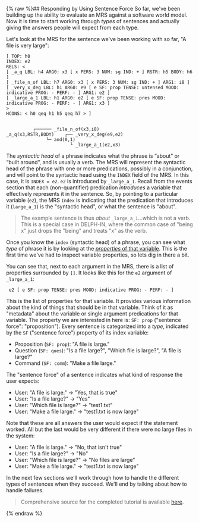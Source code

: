 {% raw %}## Responding by Using Sentence Force
So far, we've been building up the ability to evaluate an MRS against a software world model. Now it is time to start working through *types* of sentences and actually giving the answers people will expect from each type.

Let's look at the MRS for the sentence we've been working with so far, "A file is very large":
```
[ TOP: h0
INDEX: e2
RELS: < 
[ _a_q LBL: h4 ARG0: x3 [ x PERS: 3 NUM: sg IND: + ] RSTR: h5 BODY: h6 ]
[ _file_n_of LBL: h7 ARG0: x3 [ x PERS: 3 NUM: sg IND: + ] ARG1: i8 ]
[ _very_x_deg LBL: h1 ARG0: e9 [ e SF: prop TENSE: untensed MOOD: indicative PROG: - PERF: - ] ARG1: e2 ]
[ _large_a_1 LBL: h1 ARG0: e2 [ e SF: prop TENSE: pres MOOD: indicative PROG: - PERF: - ] ARG1: x3 ]
>
HCONS: < h0 qeq h1 h5 qeq h7 > ]


          ┌────── _file_n_of(x3,i8)
_a_q(x3,RSTR,BODY)    ┌── _very_x_deg(e9,e2)
               └─ and(0,1)
                        └ _large_a_1(e2,x3)
```
The *syntactic head* of a phrase indicates what the phrase is “about” or “built around”, and is usually a verb.  The MRS will represent the syntactic head of the phrase with one or more predications, possibly in a conjunction, and will point to the syntactic head using the `INDEX` field of the MRS. In this case, it is `INDEX = e2`. `e2` is introduced by `_large_a_1`.  Recall from the events section that each (non-quantifier) predication *introduces* a variable that effectively represents it in the sentence. So, by pointing to a particular variable (`e2`), the MRS `Index` is indicating that the predication that introduces it (`large_a_1`) is the "syntactic head", or what the sentence is "about".

> The example sentence is thus *about* `_large_a_1`...which is not a verb.  This is a special case in DELPH-IN, where the common case of "being x" just drops the "being" and treats "x" as the verb.


Once you know the `index` (syntactic head) of a phrase, you can see what *type* of phrase it is by looking at the [*properties* of that variable](). This is the first time we've had to inspect variable properties, so lets dig in there a bit. 

You can see that, next to each argument in the MRS, there is a list of properties surrounded by `[]`. It looks like this for the `e2` argument of `_large_a_1`:

```
 e2 [ e SF: prop TENSE: pres MOOD: indicative PROG: - PERF: - ]
```

This is the list of properties for that variable. It provides various information about the kind of things that should be in that variable. Think of it as "metadata" about the variable or single argument predications for that variable.  The property we are interested in here is:
`SF: prop` ("sentence force": "proposition").  Every sentence is categorized into a *type*, indicated by the `SF` ("sentence force") property of its index variable:

- Proposition (`SF: prop`): "A file is large."
- Question (`SF: ques`): "Is a file large?", "Which file is large?", "A file is large?"
- Command (`SF: comm`): "Make a file large."

The "sentence force" of a sentence indicates what kind of response the user expects:

- User: "A file is large." -> "Yes, that is true"
- User: "Is a file large?" -> "Yes"
- User: "Which file is large?" -> "test1.txt"
- User: "Make a file large." -> "test1.txt is now large"

Note that these are all answers the user would expect if the statement worked.  All but the last would be very different if there were no large files in the system:

- User: "A file is large." -> "No, that isn't true"
- User: "Is a file large?" -> "No"
- User: "Which file is large?" -> "No files are large"
- User: "Make a file large." -> "test1.txt is now large"

In the next few sections we'll work through how to handle the different types of sentences when they succeed. We'll end by talking about how to handle failures.

> Comprehensive source for the completed tutorial is available [here](https://github.com/EricZinda/Perplexity).

<update date omitted for speed>{% endraw %}